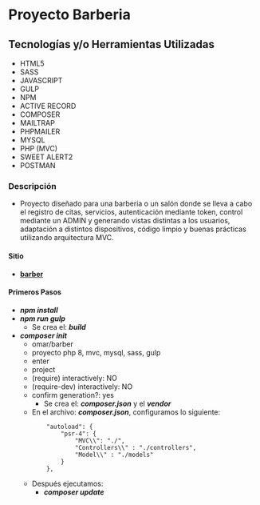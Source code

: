 # Proyecto Barberia

## Tecnologías y/o Herramientas Utilizadas

- HTML5
- SASS
- JAVASCRIPT
- GULP
- NPM
- ACTIVE RECORD
- COMPOSER
- MAILTRAP
- PHPMAILER
- MYSQL
- PHP (MVC)
- SWEET ALERT2
- POSTMAN

### Descripción

- Proyecto diseñado para una barberia o un salón donde se lleva a cabo el registro de citas, servicios, autenticación mediante token, control mediante un ADMIN y generando vistas distintas a los usuarios, adaptación a distintos dispositivos, código limpio y buenas prácticas utilizando arquitectura MVC.

#### Sitio

- **[barber]()**

#### Primeros Pasos

- **_npm install_**
- **_npm run gulp_**
    - Se crea el: **_build_**
- **_composer init_**
    - omar/barber
    - proyecto php 8, mvc, mysql, sass, gulp
    - enter
    - project
    - (require) interactively: NO
    - (require-dev) interactively: NO
    - confirm generation?: yes
        - Se crea el: **_composer.json_** y el **_vendor_**
    - En el archivo: **_composer.json_**, configuramos lo siguiente:
        ```
            "autoload": {
                "psr-4": {
                    "MVC\\": "./",
                    "Controllers\\" : "./controllers",
                    "Model\\" : "./models"
                }
            },
        ```
    - Después ejecutamos:
        - **_composer update_**

